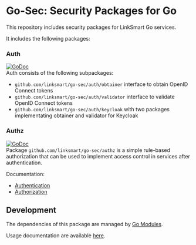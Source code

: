 # Go-Sec: Security Packages for Go
This repository includes security packages for LinkSmart Go services.

It includes the following packages:
### Auth
[![GoDoc](https://godoc.org/github.com/linksmart/go-sec/auth?status.svg)](https://godoc.org/github.com/linksmart/go-sec/auth)  
Auth consists of the following subpackages:
* `github.com/linksmart/go-sec/auth/obtainer` interface to obtain OpenID Connect tokens
* `github.com/linksmart/go-sec/auth/validator` interface to validate OpenID Connect tokens
* `github.com/linksmart/go-sec/auth/keycloak` with two packages implementating obtainer and validator for Keycloak

### Authz
[![GoDoc](https://godoc.org/github.com/linksmart/go-sec/authz?status.svg)](https://godoc.org/github.com/linksmart/go-sec/authz)  
Package `github.com/linksmart/go-sec/authz` is a simple rule-based authorization that can be used to implement access control in services after authentication.


Documentation:
* [Authentication](https://github.com/linksmart/go-sec/wiki/Authentication)
* [Authorization](https://github.com/linksmart/go-sec/wiki/Authorization)

## Development
The dependencies of this package are managed by [Go Modules](https://blog.golang.org/using-go-modules).

Usage documentation are available [here](https://docs.linksmart.eu/display/LC/Authentication+Package).
